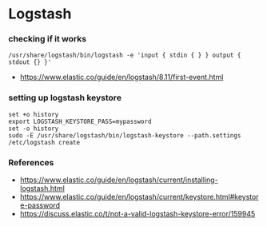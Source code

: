 # Logstash

### checking if it works
```
/usr/share/logstash/bin/logstash -e 'input { stdin { } } output { stdout {} }'
```
- https://www.elastic.co/guide/en/logstash/8.11/first-event.html

### setting up logstash keystore
```
set +o history
export LOGSTASH_KEYSTORE_PASS=mypassword
set -o history
sudo -E /usr/share/logstash/bin/logstash-keystore --path.settings /etc/logstash create
```

### References
- https://www.elastic.co/guide/en/logstash/current/installing-logstash.html
- https://www.elastic.co/guide/en/logstash/current/keystore.html#keystore-password
- https://discuss.elastic.co/t/not-a-valid-logstash-keystore-error/159945
